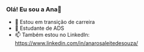 ### Olá! Eu sou a Ana👋

- 🔭 Estou em transição de carreira 
- 🌱 Estudante de ADS 
- 📫 Também estou no LinkedIn: https://www.linkedin.com/in/anarosaleitedesouza/

